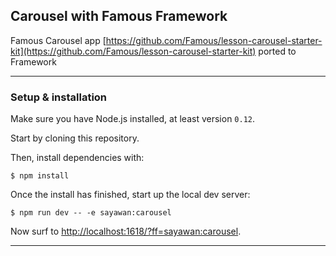 ## Carousel with Famous Framework

Famous Carousel app [https://github.com/Famous/lesson-carousel-starter-kit](https://github.com/Famous/lesson-carousel-starter-kit) ported to Framework

- - - -

### Setup &amp; installation

Make sure you have Node.js installed, at least version `0.12`.

Start by cloning this repository.

Then, install dependencies with:

    $ npm install

Once the install has finished, start up the local dev server:

    $ npm run dev -- -e sayawan:carousel

Now surf to [http://localhost:1618/?ff=sayawan:carousel](http://http://localhost:1618/?ff=sayawan:carousel).

- - - -